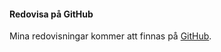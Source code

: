 #### Redovisa på GitHub

Mina redovisningar kommer att finnas på [GitHub](https://github.com/ylvarw/oophp).
